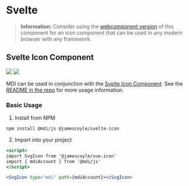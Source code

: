 # Svelte

> **Information:** Consider using the [webcomponent version](https://github.com/JamesCoyle/svg-icon) of this component for an icon component that can be used in any modern browser with any framework.

## Svelte Icon Component

[![](https://chips.james-coyle.now.sh/npm/version/@jamescoyle/svelte-icon)](https://www.npmjs.com/package/@jamescoyle/svelte-icon)
[![](https://chips.james-coyle.now.sh/npm/downloads/@jamescoyle/svelte-icon)](https://www.npmjs.com/package/@jamescoyle/svelte-icon)

MDI can be used in conjunction with the [Svelte Icon Component](https://www.npmjs.com/package/@jamescoyle/svelte-icon). See the [README in the repo](https://www.npmjs.com/package/@jamescoyle/svelte-icon) for more usage information. 

### Basic Usage

1. Install from NPM

```bash
npm install @mdi/js @jamescoyle/svelte-icon
```

2. Import into your project

```jsx
<script>
import SvgIcon from '@jamescoyle/vue-icon'
import { mdiAccount } from '@mdi/js'
</script>

<SvgIcon type="mdi" path={mdiAccount}></SvgIcon>
```

